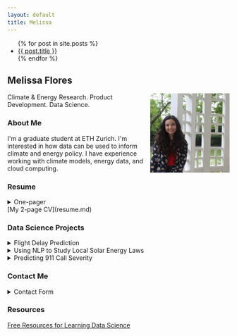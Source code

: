 ```yaml
---
layout: default
title: Melissa
---
```

<ul>
  {% for post in site.posts %}
    <li>
      <a href="{{ post.url | relative_url }}">{{ post.title }}</a>
    </li>
  {% endfor %}
</ul>

## Melissa Flores

<a href="http://linkedin.com/in/melissafloresdata">
    <img src="pdfs/linkedin_icon.jpg" alt="Visit my LinkedIn page" width="180" height="180" align="right" class="inline"/></a>
    
Climate & Energy Research. Product Development. Data Science.


### About Me
I'm a graduate student at ETH Zurich. I'm interested in how data can be used to inform climate and energy policy. I have experience working with climate models, energy data, and cloud computing.

### Resume
<details>
<summary> One-pager </summary>
<img src="pdfs/MF Resume.png" alt="Melissa Flores's one-page resume" width="800" height="1035" class="inline"/>
  </details>
[My 2-page CV](resume.md)
  
### Data Science Projects
<details>
<summary> Flight Delay Prediction </summary>
    <p>As a fellow at the Data Science 4 All / Women Program, I primarily worked to predict flight delays using neural networks. I'm working on improving the prediction and will share my results here.
    <a href="https://github.com/drewrya/DS4A---Team-16/blob/main/ds4a%20-%20Fall%202021%20-%20Team%2016%20Final%20Report.docx"> See our team's report here. </a> 
        {% responsive_image path: pdfs/DS4A_Team16_Predicting_Airline_Delays.jpg %}
</p>
  </details>
  
<details>
<summary> Using NLP to Study Local Solar Energy Laws </summary>
    <p>As a graduate student, I collected labeled data and used this to develop a keyword approach to identify laws that encourage and discourage solar energy adoption. <a href="https://drive.google.com/file/d/1VeLTsGpYlRdvVk8WOwddsJMYXTvCHHmy/view?usp=sharing"> Read my thesis here. </a> </p>
  </details>

<details>
<summary> Predicting 911 Call Severity </summary>
    <p>I worked with a team of students in ETH Zurich's Business Analytics course to predict 911 call severity using location and weather data. I primarily worked on cleaning data and developing a multinomial regression model. </p>
  </details>
  
  
### Contact Me
<details>
<summary> Contact Form </summary>
    <iframe src="https://docs.google.com/forms/d/e/1FAIpQLSf1j35ZGA5lWuwvC71o-zztvhs9w7_NQuiW639oNsROPqrYZA/viewform?embedded=true" width="640" height="707" frameborder="0" marginheight="0" marginwidth="0">Loading…</iframe>
      </details>

### Resources
[Free Resources for Learning Data Science](resources.md)
